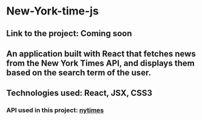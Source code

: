 # New-York-time-js

## Link to the project: Coming soon

## An application built with React that fetches news from the New York Times API, and displays them based on the search term of the user.

## Technologies used: React, JSX, CSS3

### API used in this project: [nytimes](https://developer.nytimes.com/apis)

